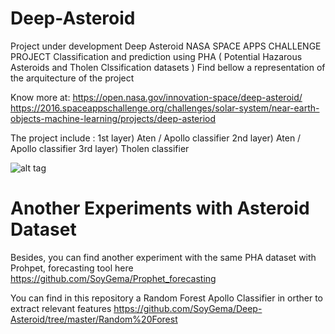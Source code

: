 # Deep-Asteroid
Project under development
Deep Asteroid NASA SPACE APPS CHALLENGE PROJECT 
Classification and prediction using PHA ( Potential Hazarous Asteroids and Tholen Clssification datasets )
Find bellow a representation of the arquitecture of the project 

Know more at:
https://open.nasa.gov/innovation-space/deep-asteroid/
https://2016.spaceappschallenge.org/challenges/solar-system/near-earth-objects-machine-learning/projects/deep-asteriod

The project include :
1st layer) Aten / Apollo classifier
2nd layer) Aten / Apollo classifier
3rd layer) Tholen classifier 

![alt tag](https://github.com/SoyGema/Deep-Asteroid/blob/master/Presentation/arquitectureFull.jpg)

# Another Experiments with Asteroid Dataset

Besides, you can find another experiment with the same PHA dataset with Prohpet, forecasting tool here
https://github.com/SoyGema/Prophet_forecasting

You can find in this repository a Random Forest Apollo Classifier in orther to extract relevant features 
https://github.com/SoyGema/Deep-Asteroid/tree/master/Random%20Forest
